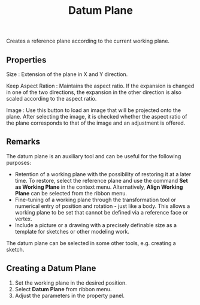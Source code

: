 ﻿---
uid: 322f5cc2-0fc7-43f9-bb80-5e87cb3e3651
title: Datum Plane
icon: DatumPlane.svg
---
Creates a reference plane according to the current working plane.

## Properties
Size
:   Extension of the plane in X and Y direction.

Keep Aspect Ration
:   Maintains the aspect ratio. If the expansion is changed in one of the two directions, the expansion in the other direction is also scaled according to the aspect ratio.

Image
:   Use this button to load an image that will be projected onto the plane. After selecting the image, it is checked whether the aspect ratio of the plane corresponds to that of the image and an adjustment is offered.

## Remarks

The datum plane is an auxiliary tool and can be useful for the following purposes:
* Retention of a working plane with the possibility of restoring it at a later time. To restore, select the reference plane and use the command __Set as Working Plane__ in the context menu. Alternatively, __Align Working Plane__ can be selected from the ribbon menu.
* Fine-tuning of a working plane through the transformation tool or numerical entry of position and rotation - just like a body. This allows a working plane to be set that cannot be defined via a reference face or vertex.
* Include a picture or a drawing with a precisely definable size as a template for sketches or other modeling work.

The datum plane can be selected in some other tools, e.g. creating a sketch.

## Creating a Datum Plane

1. Set the working plane in the desired position.
2. Select __Datum Plane__ from ribbon menu.
3. Adjust the parameters in the property panel.
